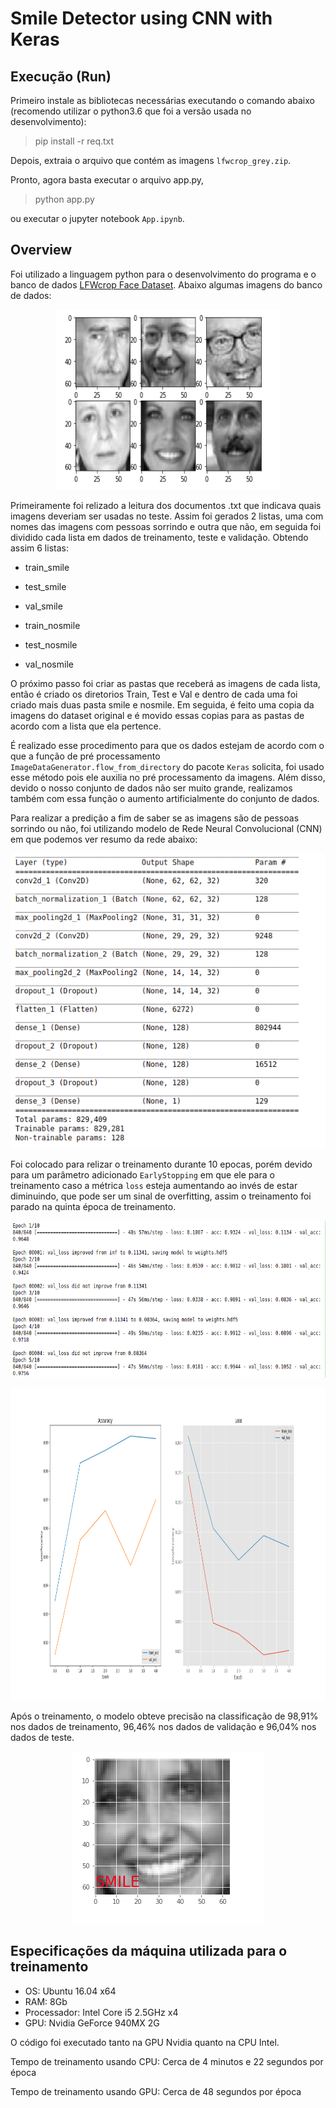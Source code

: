 # Smile Detector using CNN with Keras 

## Execução (Run)


Primeiro instale as bibliotecas necessárias executando o comando abaixo (recomendo utilizar o python3.6 que foi a versão usada no desenvolvimento):

> pip install -r req.txt

Depois, extraia o arquivo que contém as imagens `lfwcrop_grey.zip`.

Pronto, agora basta executar o arquivo app.py,


> python app.py

ou executar o jupyter notebook `App.ipynb`.

## Overview 

Foi utilizado a linguagem python para o desenvolvimento do programa e o banco de dados [LFWcrop Face Dataset](http://conradsanderson.id.au/lfwcrop/). Abaixo algumas imagens do banco de dados:
  
<p align="center">
  <img width="360" height="288" src="https://github.com/offsouza/smile-detector/blob/master/images/faces.png">
</p>
  

Primeiramente foi relizado a leitura dos documentos .txt que indicava quais imagens deveriam ser usadas no teste. Assim foi gerados 2 listas, uma com nomes das imagens com pessoas sorrindo e outra que não, em seguida foi dividido cada lista em dados de treinamento, teste e validação. Obtendo assim 6 listas:

- train_smile 
- test_smile 
- val_smile

- train_nosmile  
- test_nosmile 
- val_nosmile

O próximo passo foi criar as pastas que receberá as imagens de cada lista, então é criado os diretorios Train, Test e Val e dentro de cada uma foi criado mais duas pasta smile e nosmile. Em seguida, é feito uma copia da imagens do dataset original e é movido essas copias para as pastas de acordo com a lista que ela pertence.
  
É realizado esse procedimento para que os dados estejam de acordo com o que a função de pré processamento ` ImageDataGenerator.flow_from_directory` do pacote `Keras` solicita, foi usado esse método pois ele auxilia no pré processamento da imagens. Além disso, devido o nosso conjunto de dados não ser muito grande, realizamos também com essa função o aumento artificialmente do conjunto de dados. 

Para realizar a predição a fim de saber se as imagens são de pessoas sorrindo ou não, foi utilizando modelo de Rede Neural Convolucional (CNN) em que podemos ver resumo da rede abaixo:

<p align="center">
  <img width="548" height="472" src="https://github.com/offsouza/smile-detector/blob/master/images/summary">
</p>

Foi colocado para relizar o treinamento durante 10 epocas, porém devido para um parâmetro adicionado `EarlyStopping` em que ele para o treinamento caso a métrica `loss` esteja aumentando ao invés de estar diminuindo, que pode ser um sinal de overfitting, assim o treinamento foi parado na quinta época de treinamento.

<p align="center">
  <img width="510" height="250" src="https://github.com/offsouza/smile-detector/blob/master/images/fit">
</p>
  
<p align="center">
  <img width="800" height="500" src="https://github.com/offsouza/smile-detector/blob/master/images/plot1.png">
</p>
  
Após o treinamento, o modelo obteve precisão na classificação de 98,91% nos dados de treinamento, 96,46% nos dados de validação e 96,04% nos dados de teste.

<p align="center">
  <img width="306" height="275" src="https://github.com/offsouza/smile-detector/blob/master/images/smile.png">
</p>

## Especificações da máquina utilizada para o treinamento  

- OS: Ubuntu 16.04 x64
- RAM: 8Gb
- Processador: Intel Core i5 2.5GHz x4
- GPU: Nvidia GeForce 940MX 2G

O código foi executado tanto na GPU Nvidia quanto na CPU Intel.

Tempo de treinamento usando CPU: Cerca de 4 minutos e 22 segundos por época

Tempo de treinamento usando GPU: Cerca de 48 segundos por época
